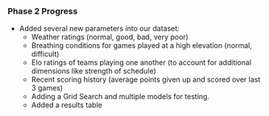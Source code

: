 ### Phase 2 Progress
* Added several new parameters into our dataset:
   * Weather ratings (normal, good, bad, very poor)
   * Breathing conditions for games played at a high elevation (normal, difficult)
   * Elo ratings of teams playing one another (to account for additional dimensions like strength of schedule)
   * Recent scoring history (average points given up and scored over last 3 games)
   * Adding a Grid Search and multiple models for testing.
   * Added a results table
